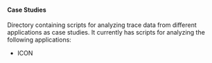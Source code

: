 #### Case Studies
Directory containing scripts for analyzing trace data from different applications as case studies.
It currently has scripts for analyzing the following applications:
- ICON